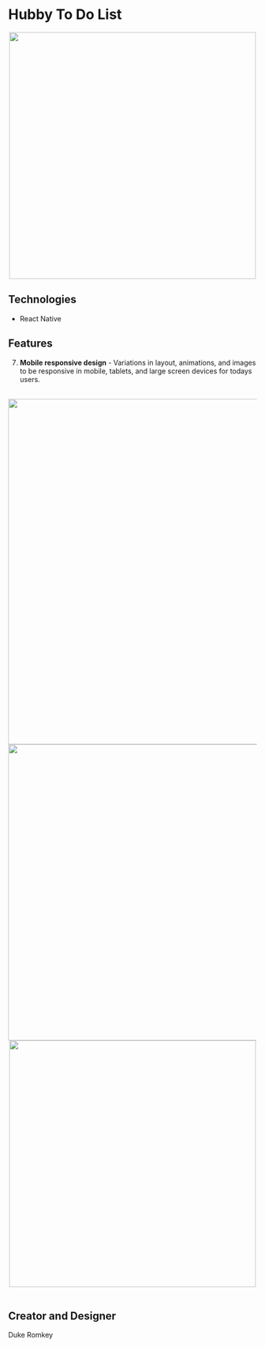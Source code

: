 # Hubby To Do List

<div align="center">
  <img src="PeculiarPandasSmall.gif" width="500" /></br>
</div>

## Technologies
- React Native

## Features

7. <strong>Mobile responsive design</strong> - Variations in layout, animations, and images to be responsive in mobile, tablets, and large screen devices for todays users.
<div align="center">
  <br>
  <img src="iphone12Pro.png" height="700" />
  <img src="ipadAir.png" height="600" />
  <img src="largeScreen.png" height="500" />
</div>
<br>

## Creator and Designer
Duke Romkey

